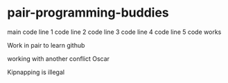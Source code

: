 # pair-programming-buddies

main
code line 1
code line 2
code line 3
code line 4
code line 5
code works

Work in pair to learn github

working with another conflict
Oscar

Kipnapping is illegal
